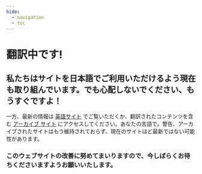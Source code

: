 ```yaml
---
hide:
  - navigation
  - toc
---
```


# 翻訳中です!
## 私たちはサイトを日本語でご利用いただけるよう現在も取り組んでいます。でも心配しないでください、もうすぐですよ！

一方、最新の情報は [英語サイト](https://gtfs.org) でご覧いただくか、翻訳されたコンテンツを含む [アーカイブ サイト](https://archive.gtfs.org) にアクセスしてください。あなたの言語で。警告、アーカイブされたサイトはもう維持されておらず、現在のサイトほど最新ではない可能性があります。

### このウェブサイトの改善に努めてまいりますので、今しばらくお待ちくださいますようお願いいたします。